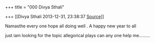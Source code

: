 +++
title = "000 Divya Sthali"

+++
[[Divya Sthali	2013-12-31, 23:38:37 [Source](https://groups.google.com/g/samskrita/c/Z6Zz4xV2LpQ)]]



Namasthe every one hope all doing well . A happy new year to all

  

just iam looking for the topic allegorical plays can any one help me.........

  

  

  

